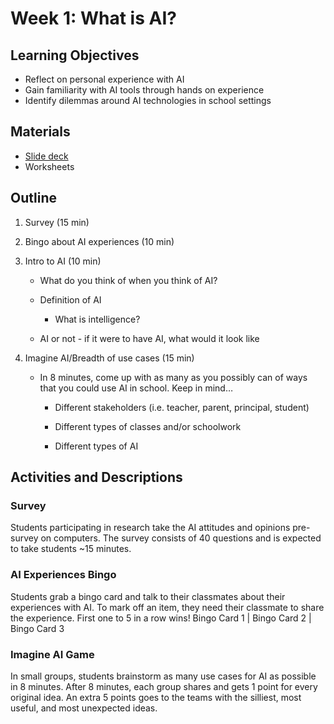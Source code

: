 # Week 1: What is AI?
##  Learning Objectives
- Reflect on personal experience with AI 
- Gain familiarity with AI tools through hands on experience
- Identify dilemmas around AI technologies in school settings

## Materials
- [Slide deck](https://docs.google.com/presentation/d/1S8lE8BqhXMFI0BMy2t0NmmDzPwOWpEfGxtLgaLz7GKQ/edit?slide=id.g2d94b4c8605_0_3#slide=id.g2d94b4c8605_0_3)
- Worksheets

## Outline
1. Survey (15 min)
2. Bingo about AI experiences (10 min) 
3. Intro to AI (10 min)

   - What do you think of when you think of AI? 

   - Definition of AI
     - What is intelligence?

   - AI or not - if it were to have AI, what would it look like
     
6. Imagine AI/Breadth of use cases (15 min)

     - In 8 minutes, come up with as many as you possibly can of ways that you could use AI in school. Keep in mind…
       
         - Different stakeholders (i.e. teacher, parent, principal, student)
           
         - Different types of classes and/or schoolwork
           
         - Different types of AI
   
## Activities and Descriptions
### Survey
Students participating in research take the AI attitudes and opinions pre-survey on computers. The survey consists of 40 questions and is expected to take students ~15 minutes.

### AI Experiences Bingo
Students grab a bingo card and talk to their classmates about their experiences with AI. To mark off an item, they need their classmate to share the experience. First one to 5 in a row wins!
Bingo Card 1 | Bingo Card 2 | Bingo Card 3

### Imagine AI Game
In small groups, students brainstorm as many use cases for AI as possible in 8 minutes. After 8 minutes, each group shares and gets 1 point for every original idea. An extra 5 points goes to the teams with the silliest, most useful, and most unexpected ideas.

